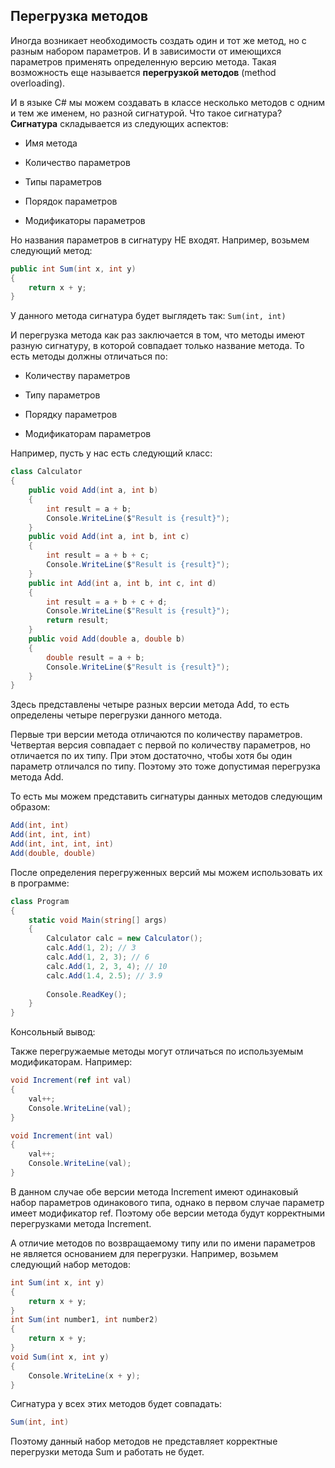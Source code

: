 ## Перегрузка методов

Иногда возникает необходимость создать один и тот же метод, но с разным набором параметров. 
И в зависимости от имеющихся параметров применять определенную версию метода. Такая возможность еще называется **перегрузкой методов** 
(method overloading).

И в языке C# мы можем создавать в классе несколько методов с одним и тем же именем, но разной сигнатурой. Что такое сигнатура? 
**Сигнатура** складывается из следующих аспектов:

- Имя метода

- Количество параметров

- Типы параметров

- Порядок параметров

- Модификаторы параметров

Но названия параметров в сигнатуру НЕ входят. Например, возьмем следующий метод:

```cs
public int Sum(int x, int y) 
{ 
	return x + y;
}
```

У данного метода сигнатура будет выглядеть так: `Sum(int, int)`

И перегрузка метода как раз заключается в том, что методы имеют разную сигнатуру, в которой совпадает только название метода. То есть методы должны 
отличаться по:

- Количеству параметров

- Типу параметров

- Порядку параметров

- Модификаторам параметров

Например, пусть у нас есть следующий класс:

```cs
class Calculator
{
	public void Add(int a, int b)
    {
		int result = a + b;
        Console.WriteLine($"Result is {result}");
	}
    public void Add(int a, int b, int c)
    {
		int result = a + b + c;
        Console.WriteLine($"Result is {result}");
    }
    public int Add(int a, int b, int c, int d)
    {
		int result = a + b + c + d;
        Console.WriteLine($"Result is {result}");
        return result;
	}
	public void Add(double a, double b)
	{
		double result = a + b;
        Console.WriteLine($"Result is {result}");
	}
}
```

Здесь представлены четыре разных версии метода Add, то есть определены четыре перегрузки данного метода.

Первые три версии метода отличаются по количеству параметров. Четвертая версия совпадает с первой по количеству параметров, но отличается по их типу. При этом достаточно, чтобы хотя бы один параметр отличался по типу. Поэтому это тоже допустимая перегрузка метода Add.

То есть мы можем представить сигнатуры данных методов следующим образом:

```cs
Add(int, int)
Add(int, int, int)
Add(int, int, int, int)
Add(double, double)
```

После определения перегруженных версий мы можем использовать их в программе:

```cs
class Program
{
	static void Main(string[] args)
    {
		Calculator calc = new Calculator();
        calc.Add(1, 2); // 3
        calc.Add(1, 2, 3); // 6
        calc.Add(1, 2, 3, 4); // 10
        calc.Add(1.4, 2.5); // 3.9
        
		Console.ReadKey();
    }
}
```

Консольный вывод:

Также перегружаемые методы могут отличаться по используемым модификаторам. Например:

```cs
void Increment(ref int val)
{
	val++;
	Console.WriteLine(val);
}

void Increment(int val)
{
	val++;
	Console.WriteLine(val);
}
```

В данном случае обе версии метода Increment имеют одинаковый набор параметров одинакового типа, однако в первом случае параметр имеет 
модификатор ref. Поэтому обе версии метода будут корректными перегрузками метода Increment.

А отличие методов по возвращаемому типу или по имени параметров не является основанием для перегрузки. Например, возьмем следующий набор методов:

```cs
int Sum(int x, int y)
{
	return x + y;
}
int Sum(int number1, int number2)
{
	return x + y;
}
void Sum(int x, int y)
{
	Console.WriteLine(x + y);
}
```

Сигнатура у всех этих методов будет совпадать:

```cs
Sum(int, int)
```

Поэтому данный набор методов не представляет корректные перегрузки метода Sum и работать не будет.

